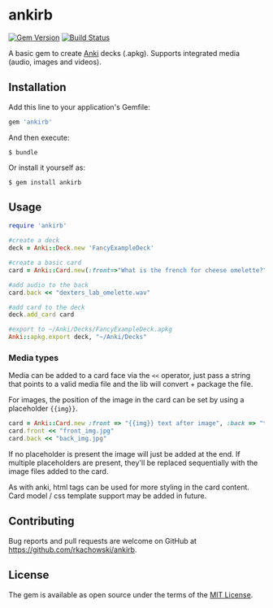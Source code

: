 # ankirb

[![Gem Version](https://badge.fury.io/rb/ankirb.svg)](https://badge.fury.io/rb/ankirb)  [![Build Status](https://travis-ci.org/rkachowski/anki-rb.svg?branch=master)](https://travis-ci.org/rkachowski/anki-rb)
 
A basic gem to create [Anki](http://ankisrs.net/) decks (.apkg). Supports integrated media (audio, images and videos).

## Installation

Add this line to your application's Gemfile:

```ruby
gem 'ankirb'
```

And then execute:

    $ bundle

Or install it yourself as:

    $ gem install ankirb

## Usage

```ruby
require 'ankirb'

#create a deck
deck = Anki::Deck.new 'FancyExampleDeck'

#create a basic card
card = Anki::Card.new(:front=>"What is the french for cheese omelette?", :back=>"Omelette au fromage")

#add audio to the back
card.back << "dexters_lab_omelette.wav"

#add card to the deck
deck.add_card card

#export to ~/Anki/Decks/FancyExampleDeck.apkg
Anki::apkg.export deck, "~/Anki/Decks" 
```

### Media types

Media can be added to a card face via the `<<` operator, just pass a string that points to a valid media file and the lib will convert + package the file. 

For images, the position of the image in the card can be set by using a placeholder `{{img}}`. 

```ruby
card = Anki::Card.new :front => "{{img}} text after image", :back => "text before image {{img}}"
card.front << "front_img.jpg"
card.back << "back_img.jpg"
```

If no placeholder is present the image will just be added at the end. If multiple placeholders are present, they'll be replaced sequentially with the image files added to the card.

As with anki, html tags can be used for more styling in the card content. Card model / css template support may be added in future.

## Contributing

Bug reports and pull requests are welcome on GitHub at https://github.com/rkachowski/ankirb.


## License

The gem is available as open source under the terms of the [MIT License](http://opensource.org/licenses/MIT).

